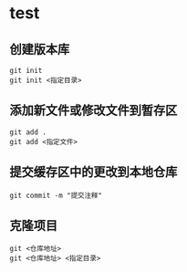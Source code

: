 # test

## 创建版本库

```git
git init     
git init <指定目录>
```

## 添加新文件或修改文件到暂存区

```    
git add .  
git add <指定文件>
```

## 提交缓存区中的更改到本地仓库

```
git commit -m "提交注释"
```

## 克隆项目
```
git <仓库地址>
git <仓库地址> <指定目录>
```
